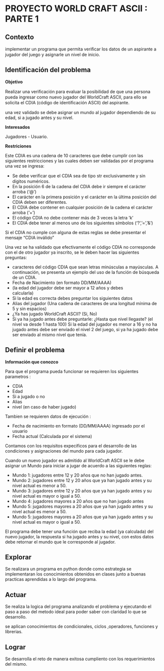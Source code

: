 # **PROYECTO WORLD CRAFT ASCII : PARTE 1**

## **Contexto**

implementar un programa que permita veriﬁcar los datos de un
aspirante a jugador del juego y asignarle un nivel de inicio.

## **Identificación del problema**

**Objetivo**

Realizar una veriﬁcación para evaluar la posibilidad de que una persona pueda ingresar como nuevo jugador del WorldCraft ASCII, para ello se solicita el CDIA (código de identiﬁcación ASCII) del aspirante. 

una vez validado se debe asignar un mundo al jugador dependiendo de su edad, si a jugado antes y su nivel.

**Interesados**

Jugadores - Usuario.

**Restriciones**

Este CDIA es una cadena de 10 caracteres que debe cumplir con las siguientes restricciones y las cuales deben ser validadas por el programa una vez se ingresa:

* Se debe veriﬁcar que el CDIA sea de tipo str exclusivamente y sin dígitos numéricos.
* En la posición 6 de la cadena del CDIA debe ir siempre el
carácter arroba (‘@’)
* El carácter en la primera posición y el carácter en la última posición del CDIA deben ser diferentes.
* El CDIA debe contener en cualquier posición de la cadena el
carácter arroba (‘+’)
* El código CDIA no debe contener más de 3 veces la letra ’k’
* El CDIA debe tener al menos uno de los siguientes símbolos
(‘?’,’=’,’&’)

Si el CDIA no cumple con alguna de estas reglas se debe presentar el mensaje “CDIA inválido”

Una vez se ha validado que efectivamente el código CDIA no
corresponde con el de otro jugador ya inscrito, se le deben hacer las siguientes preguntas:

* caracteres del código CDIA que sean letras minúsculas a
mayúsculas.
A continuación, se presenta un ejemplo del uso de la función de
búsqueda de un CDIA.
* Fecha de Nacimiento (en formato DD/MM/AAAA)
 *  (la edad del jugador debe ser mayor a 12 años y debes  
calcularla)
* Si la edad es correcta debes preguntar los siguientes datos
 * Alias del jugador (Una cadena de caracteres de una
longitud mínima de 5 y sin espacios)
 * ¿Ya has jugado WorldCraft ASCII? (Si, No)
 * Si ya ha jugado antes debe preguntarle:
     ¿Hasta que nivel llegaste?  (el nivel va desde 1 hasta 100)
Si la edad del jugador es menor a 16 y no ha jugado antes debe ser
enviado el nivel 2 del juego, si ya ha jugado debe ser enviado al
mismo nivel que tenía.


## **Definir el problema**

**Información que conozco**

Para que el programa pueda funcionar se requieren los siguientes parametros :

* CDIA
* Edad
* Si a jugado o no
* Alias
* nivel (en caso de haber jugado)

Tambien se requieren datos de ejecución :

* Fecha de nacimiento en formato (DD/MM/AAAA) ingresado por el usuario
* Fecha actual (Calculada por el sistema)

Contamos con los requisitos expecificos para el desarrollo de las condiciones y asignaciones del mundo para cada jugador.

Cuando un nuevo jugador es admitido al WorldCraft ASCII se le debe asignar un Mundo para iniciar a jugar de acuerdo a las siguientes reglas:
* Mundo 1: jugadores entre 12 y 20 años que no han jugado antes.
* Mundo 2: jugadores entre 12 y 20 años que ya han jugado antes
y su nivel actual es menor a 50.
* Mundo 3: jugadores entre 12 y 20 años que ya han jugado antes
y su nivel actual es mayor o igual a 50.
* Mundo 4: jugadores mayores a 20 años que no han jugado antes
* Mundo 5: jugadores mayores a 20 años que ya han jugado antes
y su nivel actual es menor a 50.
* Mundo 5: jugadores mayores a 20 años que ya han jugado antes y su nivel actual es mayor o igual a 50.
 
El programa debe tener una función que reciba la edad (ya
calculada) del nuevo jugador, la respuesta si ha jugado antes y su nivel, con estos datos debe retornar el mundo que le corresponde al
jugador. 

## **Explorar**

Se realizara un programa en python donde como estrategia se implementaran los conocimientos obtenidos en clases junto a buenas practicas aprendidas a lo largo del programa.


## **Actuar**

Se realiza la logica del programa analizando el problema y ejecutando el paso a paso del metodo ideal para poder saber con claridad lo que se desarrollo.

se aplican conocimientos de condicionales, ciclos ,operadores, funciones y librerias.

## **Lograr**

Se desarrolla el reto de manera exitosa cumpliento con los requerimientos del mismo.
